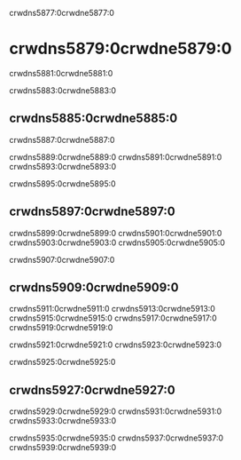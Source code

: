 crwdns5877:0crwdne5877:0
# crwdns5879:0crwdne5879:0

crwdns5881:0crwdne5881:0

crwdns5883:0crwdne5883:0
## crwdns5885:0crwdne5885:0

crwdns5887:0crwdne5887:0

crwdns5889:0crwdne5889:0 crwdns5891:0crwdne5891:0 crwdns5893:0crwdne5893:0

crwdns5895:0crwdne5895:0
## crwdns5897:0crwdne5897:0

crwdns5899:0crwdne5899:0 crwdns5901:0crwdne5901:0 crwdns5903:0crwdne5903:0 crwdns5905:0crwdne5905:0

crwdns5907:0crwdne5907:0
## crwdns5909:0crwdne5909:0

crwdns5911:0crwdne5911:0 crwdns5913:0crwdne5913:0 crwdns5915:0crwdne5915:0 crwdns5917:0crwdne5917:0 crwdns5919:0crwdne5919:0

crwdns5921:0crwdne5921:0 crwdns5923:0crwdne5923:0

crwdns5925:0crwdne5925:0
## crwdns5927:0crwdne5927:0

crwdns5929:0crwdne5929:0 crwdns5931:0crwdne5931:0 crwdns5933:0crwdne5933:0

crwdns5935:0crwdne5935:0 crwdns5937:0crwdne5937:0 crwdns5939:0crwdne5939:0
